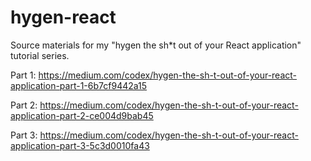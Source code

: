 # hygen-react

Source materials for my "hygen the sh*t out of your React application" tutorial series.

Part 1: https://medium.com/codex/hygen-the-sh-t-out-of-your-react-application-part-1-6b7cf9442a15

Part 2: https://medium.com/codex/hygen-the-sh-t-out-of-your-react-application-part-2-ce004d9bab45

Part 3: https://medium.com/codex/hygen-the-sh-t-out-of-your-react-application-part-3-5c3d0010fa43
